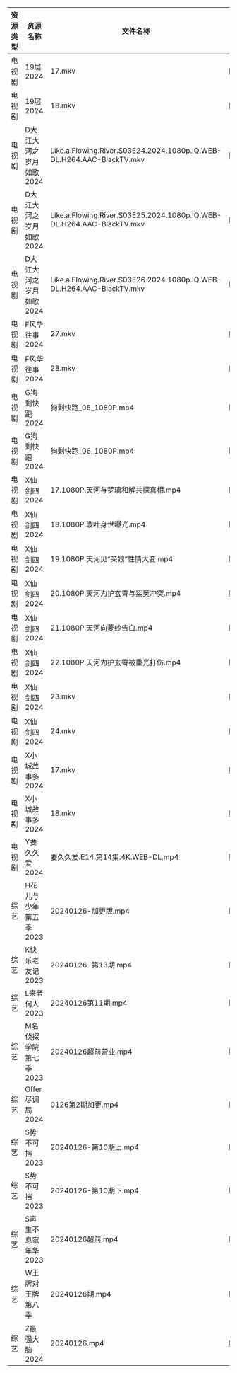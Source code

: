 | 资源类型 | 资源名称           | 文件名称                                                                  | 分享链接                                      | 更新时间                |
| ---- | -------------- | --------------------------------------------------------------------- | ----------------------------------------- | ------------------- |
| 电视剧  | 19层2024        | 17.mkv                                                                | https://www.alipan.com/s/VX7kSfUrC77      | 2024-01-27 09:06:04 |
| 电视剧  | 19层2024        | 18.mkv                                                                | https://www.alipan.com/s/VX7kSfUrC77      | 2024-01-27 09:06:04 |
| 电视剧  | D大江大河之岁月如歌2024 | Like.a.Flowing.River.S03E24.2024.1080p.IQ.WEB-DL.H264.AAC-BlackTV.mkv | https://www.alipan.com/s/kk8XyVrxQx8      | 2024-01-27 09:06:08 |
| 电视剧  | D大江大河之岁月如歌2024 | Like.a.Flowing.River.S03E25.2024.1080p.IQ.WEB-DL.H264.AAC-BlackTV.mkv | https://www.alipan.com/s/kk8XyVrxQx8      | 2024-01-27 09:06:08 |
| 电视剧  | D大江大河之岁月如歌2024 | Like.a.Flowing.River.S03E26.2024.1080p.IQ.WEB-DL.H264.AAC-BlackTV.mkv | https://www.alipan.com/s/kk8XyVrxQx8      | 2024-01-27 09:06:07 |
| 电视剧  | F风华往事2024      | 27.mkv                                                                | https://www.alipan.com/s/dmdkYTtDwPZ      | 2024-01-27 09:06:14 |
| 电视剧  | F风华往事2024      | 28.mkv                                                                | https://www.alipan.com/s/dmdkYTtDwPZ      | 2024-01-27 09:06:14 |
| 电视剧  | G狗剩快跑2024      | 狗剩快跑_05_1080P.mp4                                                     | https://www.alipan.com/s/t4jdvp3MKp5      | 2024-01-27 00:05:08 |
| 电视剧  | G狗剩快跑2024      | 狗剩快跑_06_1080P.mp4                                                     | https://www.alipan.com/s/t4jdvp3MKp5      | 2024-01-27 00:05:08 |
| 电视剧  | X仙剑四2024       | 17.1080P.天河与梦璃和解共探真相.mp4                                              | https://www.alipan.com/s/tLW9CxuudoU      | 2024-01-27 09:06:23 |
| 电视剧  | X仙剑四2024       | 18.1080P.璇叶身世曝光.mp4                                                   | https://www.alipan.com/s/tLW9CxuudoU      | 2024-01-27 09:06:23 |
| 电视剧  | X仙剑四2024       | 19.1080P.天河见“亲娘”性情大变.mp4                                              | https://www.alipan.com/s/tLW9CxuudoU      | 2024-01-27 09:06:23 |
| 电视剧  | X仙剑四2024       | 20.1080P.天河为护玄霄与紫英冲突.mp4                                              | https://www.alipan.com/s/tLW9CxuudoU      | 2024-01-27 09:06:22 |
| 电视剧  | X仙剑四2024       | 21.1080P.天河向菱纱告白.mp4                                                  | https://www.alipan.com/s/tLW9CxuudoU      | 2024-01-27 09:06:22 |
| 电视剧  | X仙剑四2024       | 22.1080P.天河为护玄霄被重光打伤.mp4                                              | https://www.alipan.com/s/tLW9CxuudoU      | 2024-01-27 09:06:22 |
| 电视剧  | X仙剑四2024       | 23.mkv                                                                | https://www.alipan.com/s/tLW9CxuudoU      | 2024-01-27 09:06:21 |
| 电视剧  | X仙剑四2024       | 24.mkv                                                                | https://www.alipan.com/s/tLW9CxuudoU      | 2024-01-27 09:06:21 |
| 电视剧  | X小城故事多2024     | 17.mkv                                                                | https://www.alipan.com/s/YuaaD324rdg      | 2024-01-27 09:06:26 |
| 电视剧  | X小城故事多2024     | 18.mkv                                                                | https://www.alipan.com/s/YuaaD324rdg      | 2024-01-27 09:06:26 |
| 电视剧  | Y要久久爱2024      | 要久久爱.E14.第14集.4K.WEB-DL.mp4                                           | https://www.alipan.com/s/XKhDCqtFDft      | 2024-01-27 00:05:22 |
| 综艺   | H花儿与少年第五季2023  | 20240126-加更版.mp4                                                      | https://www.aliyundrive.com/s/Rb3k2hgSjHJ | 2024-01-27 09:06:48 |
| 综艺   | K快乐老友记2023     | 20240126-第13期.mp4                                                     | https://www.aliyundrive.com/s/BxVL5bRR35N | 2024-01-27 09:06:54 |
| 综艺   | L来者何人2023      | 20240126第11期.mp4                                                      | https://www.aliyundrive.com/s/r23ozuJUsih | 2024-01-27 09:06:57 |
| 综艺   | M名侦探学院第七季2023  | 20240126超前营业.mp4                                                      | https://www.aliyundrive.com/s/NShJjwiMfYg | 2024-01-27 09:06:59 |
| 综艺   | Offer尽调局2024   | 0126第2期加更.mp4                                                         | https://www.alipan.com/s/oEDA7ybXk4e      | 2024-01-27 09:07:05 |
| 综艺   | S势不可挡2023      | 20240126-第10期上.mp4                                                    | https://www.aliyundrive.com/s/YDxMP5fStTR | 2024-01-27 00:06:04 |
| 综艺   | S势不可挡2023      | 20240126-第10期下.mp4                                                    | https://www.aliyundrive.com/s/YDxMP5fStTR | 2024-01-27 00:06:04 |
| 综艺   | S声生不息家年华2023   | 20240126超前.mp4                                                        | https://www.alipan.com/s/mgQnMdjHLGS      | 2024-01-27 09:07:07 |
| 综艺   | W王牌对王牌第八季      | 20240126期.mp4                                                         | https://www.aliyundrive.com/s/msfoWynj5eP | 2024-01-27 00:06:12 |
| 综艺   | Z最强大脑2024      | 20240126.mp4                                                          | https://www.alipan.com/s/xwuvrmHhT2H      | 2024-01-27 09:07:19 |
